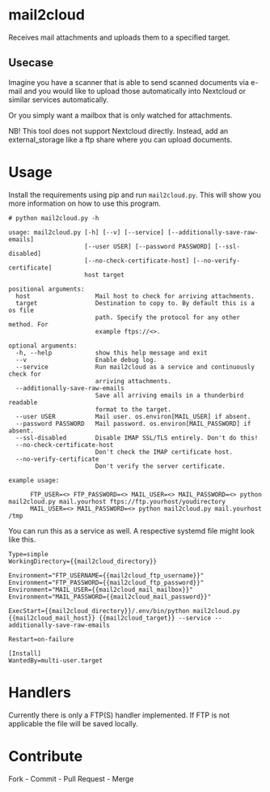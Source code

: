 # mail2cloud

Receives mail attachments and uploads them to a specified target.

## Usecase
Imagine you have a scanner that is able to send scanned documents via e-mail and you would like to
upload those automatically into Nextcloud or similar services automatically.

Or you simply want a mailbox that is only watched for attachments.

NB! This tool does not support Nextcloud directly. Instead, add an external_storage like a ftp share
where you can upload documents.

# Usage

Install the requirements using pip and run `mail2cloud.py`. This will show you more information 
on how to use this program.

```
# python mail2cloud.py -h

usage: mail2cloud.py [-h] [--v] [--service] [--additionally-save-raw-emails]
                     [--user USER] [--password PASSWORD] [--ssl-disabled]
                     [--no-check-certificate-host] [--no-verify-certificate]
                     host target

positional arguments:
  host                  Mail host to check for arriving attachments.
  target                Destination to copy to. By default this is a os file
                        path. Specify the protocol for any other method. For
                        example ftps://<>.

optional arguments:
  -h, --help            show this help message and exit
  --v                   Enable debug log.
  --service             Run mail2cloud as a service and continuously check for
                        arriving attachments.
  --additionally-save-raw-emails
                        Save all arriving emails in a thunderbird readable
                        format to the target.
  --user USER           Mail user. os.environ[MAIL_USER] if absent.
  --password PASSWORD   Mail password. os.environ[MAIL_PASSWORD] if absent.
  --ssl-disabled        Disable IMAP SSL/TLS entirely. Don't do this!
  --no-check-certificate-host
                        Don't check the IMAP certificate host.
  --no-verify-certificate
                        Don't verify the server certificate.

example usage:

      FTP_USER=<> FTP_PASSWORD=<> MAIL_USER=<> MAIL_PASSWORD=<> python mail2cloud.py mail.yourhost ftps://ftp.yourhost/youdirectory
      MAIL_USER=<> MAIL_PASSWORD=<> python mail2cloud.py mail.yourhost /tmp
```

You can run this as a service as well. A respective systemd file might look like this.
```
Type=simple
WorkingDirectory={{mail2cloud_directory}}

Environment="FTP_USERNAME={{mail2cloud_ftp_username}}"
Environment="FTP_PASSWORD={{mail2cloud_ftp_password}}"
Environment="MAIL_USER={{mail2cloud_mail_mailbox}}"
Environment="MAIL_PASSWORD={{mail2cloud_mail_password}}"

ExecStart={{mail2cloud_directory}}/.env/bin/python mail2cloud.py {{mail2cloud_mail_host}} {{mail2cloud_target}} --service --additionally-save-raw-emails

Restart=on-failure

[Install]
WantedBy=multi-user.target
```

# Handlers
Currently there is only a FTP(S) handler implemented. If FTP is not applicable the file will 
be saved locally.

# Contribute
Fork - Commit - Pull Request - Merge
